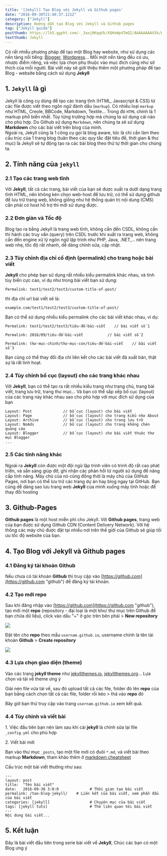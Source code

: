```yaml
---
title: '[Jekyll] Tạo Blog với Jekyll và Github pages'
date: "2016-09-30T21:46:37.121Z"
category: ["Jekyll"]
description: Hướng dẫn tạo Blog với Jekyll và Github pages
tag: ["Jekyll guide"]
postthumb: https://lh5.ggpht.com/-_3axj0KqqVk/XQHxWp4TmQI/AAAAAAAAV5k/Wa2xmLzyxRYS5YUi9vvUjZu1-q-MF7mNwCKgBGAs/w90-e30/jekyll.chiase.web.app.png
textthumb: Jekyll
---
```


Có rất nhiều phương pháp để tạo một Blog hay website, như sử dụng các nền tảng nổi tiếng: [Blogger](https://blogger.com/ "Blogger"), [Wordpress](https://wordpress.org/ "Wordpress")... Mỗi một nền tảng đều có ưu, nhược điểm riêng, và việc lựa chọn phụ thuộc vào mục đích cũng như sở thích của mỗi người. Bài viết này sẽ giới thiệu thêm một phương pháp để tạo Blog - website bằng cách sử dụng **Jekyll** 


## 1. `Jekyll` là gì

Jekyll là công cụ dùng để tạo các trang tĩnh (HTML, Javascript & CSS) từ các file được viết theo ngôn ngữ đánh dấu (`markup`). Có nhiều loại `markup` như HTML, Creole, BBCode, Markdown, Textile... Trong đó `HTML` chính là 1 markup phổ biến nhất. Tùy từng trường hợp mà chúng ta sử dụng cái nào cho phù hợp. Do Github sử dụng `Markdown`, nên chúng ta sẽ sử dụng **Markdown** cho các bài viết trên blog của mình.  
Ngoài ra, Jekyll cũng là 1 công cụ gọi là blog aware, tức là chỉ cần làm theo cấu trúc của 1 trang blog (tuân theo các quy tắc đặt tiêu đề, thời gian & thư mục) là Jekyll sẽ tự động tạo ra các bài blog theo thứ tự thời gian cho chúng ta.

## 2. Tính năng của `jekyll`

### 2.1 Tạo các trang web tĩnh

Với **Jekyll**, tất cả các trang, bài viết của bạn sẽ được xuất ra dưới dạng trang tĩnh HTML, nên không kén chọn web-host để lưu trữ, có thể sử dụng github để lưu trữ trang web, không giống như hệ thống quản trị nội dung (CMS) cần phải có host hỗ trợ thì mới sử dụng được.

### 2.2 Đơn giản và Tốc độ

Blog tạo ra bằng Jekyll là trang web tĩnh, không cần đến CSDL, không cần thi hành các truy vấn (query) trên CSDL trước khi xuất ra trang web, không cần đến engine xử lý ngôn ngữ lập trình như PHP, Java, .NET,... nên trang web nhẹ, tốc độ rất nhanh, dễ dàng chỉnh sửa, cập nhật.


### 2.3 Tùy chỉnh địa chỉ cố định (permalink) cho trang hoặc bài viết

**Jekyll** cho phép bạn sử dụng rất nhiều kiểu permalink khác nhau, và tính tùy biến cực cao, ví dụ như trong bài viết bạn sử dụng:

    Permalink: test1/test2/test3/custom-title-of-post/ 

thì địa chỉ url bài viết sẽ là:

    example.com/test1/test2/test3/custom-title-of-post/

Bạn có thể sử dụng nhiều kiểu permalink cho các bài viết khác nhau, ví dụ:

```
Permalink: test1/test2/test3/tiêu-đề-bài-viết    // bài viết số 1
```

```
Permalink: 2016/09/tiêu-đề-bài-viết           // bài viết số 2
```

```
Permalink: thư-mục-chính/thư-mục-con/tiêu-đề-bài-viết    // bài viết số 3
```

Bạn cũng có thể thay đổi địa chỉ liên kết cho các bài viết đã xuất bản, thật sự là rất linh hoạt.

### 2.4 Tùy chỉnh bố cục (layout) cho các trang khác nhau

Với **Jekyll**, bạn có thể tạo ra rất nhiều kiểu trang như trang chủ, trang bài viết, trang lưu trữ, trang thư mục... Và bạn có thể sắp xếp bố cục (layout) của các trang này khác nhau sao cho phù hợp với mục đích sử dụng của bạn

    Layout: Post              // bố cục (layout) cho bài viết
    Layout: Page              // bố cục (layout) cho trang kiểu như About
    Layout: Archive           // bố cục (layout) cho trang lưu trữ
    Layout: NoAds             // bố cục (layout) cho trang không chèn quảng cáo
    Layout: Blogger           // bố cục (layout) cho bài viết thuộc thư mục Blogger
    ...

### 2.5 Các tính năng khác

Ngoài ra **Jekyll** còn được một đội ngũ lập trình viên có trình độ rất cao phát triển, và sẵn sàng giúp đỡ, ghi nhận các phản hồi từ người sử dụng để nâng cấp tính năng. Máy chủ của nó cũng đồng thời là máy chủ của GitHub Pages, nơi bạn có thể lưu trữ các trang dự án hay blog ngay tại GitHub. Bạn cũng dễ dàng sao lưu trang web **Jekyll** của mình xuống máy tính hoặc để thay đổi hosting

## 3. Github-Pages

**Github pages** là một host miễn phí cho Jekyll. Với **Github pages**, trang web của bạn được sử dụng Github CDN (Content Delivery Network). Với hệ thống các máy chủ được đặt tại nhiều nơi trên thế giới của Github sẽ giúp tối ưu tốc độ website của bạn.

## 4. Tạo Blog với Jekyll và Github pages

### 4.1 Đăng ký tài khoản Github

Nếu chưa có tài khoản **Github** thì truy cập vào [https://github.com](https://github.com "github") để đăng ký tài khoản.

### 4.2 Tạo mới repo

Sau khi đăng nhập vào [https://github.com](https://github.com "github"), tạo mới một **repo** (repository - đại loại là một kho/ thư mục trên Github để bạn chứa dữ liệu), click vào dấu "+" ở góc trên bên phải > **New repository**

<img src="https://lh5.ggpht.com/-JM94lTQ4G_c/XOxVqe4XYNI/AAAAAAAAV0Y/zH4eCLoH5uAvQNbvXJvXZFKu8pSbdQnngCKgBGAs/s1600-e30/00-jekyll-github-01-chiase.web.app.png" data-original-width="615" data-original-height="282" />

Đặt tên cho **repo** theo mẫu `usernam.github.io`, username chính là tên tài khoản **Github** > **Create repository**

<img src="https://lh5.ggpht.com/-z54uq7Lqjks/XOxVqcIxsnI/AAAAAAAAV0Y/TehgZ8kYSNQmyuRkY36tYQdPREf8SYheACKgBGAs/s1600-e30/00-jekyll-github-02-chiase.web.app.png" data-original-width="747" data-original-height="546" />

### 4.3 Lựa chọn giao diện (theme)

Vào các trang **jekyll theme** như [jekyllthemes.io](https://jekyllthemes.io/ "jekyllthemes.io"), [jekyllthemes.org](http://jekyllthemes.org/ "jekyllthemes.org")... Lựa chọn và tải về theme ưng ý

Giải nén file vừa tải về, sau đó upload tất cả các file, folder đó lên **repo** của bạn bằng cách chọn tất cả các file, folder rồi kéo > thả vào **repo** đó 

Bây giờ bạn thử truy cập vào trang `usernam.github.io` xem kết quả.

### 4.4 Tùy chỉnh và viết bài

1\. Việc đầu tiên bạn nên làm sau khi cài **jekyll** là chỉnh sửa lại file `_config.yml` cho phù hợp 

2\. Viết bài mới

Bạn vào thư mục `_posts`, tạo một file mới có đuôi `*.md`, và viết bài theo markup **Markdown**, tham khảo thêm ở [markdown cheatsheet]( https://github.com/adam-p/markdown-here/wiki/Markdown-Cheatsheet "markdown cheatsheet")

Cấu trúc một bài viết thường như sau:

```
---
layout: post
title:  "Tên bài viết"
date:   2016-09-30 3:0:0              # Thời gian tạo bài viết
permalink: /tao-blog-jekyll/    # Liên kết của bài viết, xem phần đầu của bài viết
categories: [jekyll]                  # Chuyên mục của bài viết
tags: [jekyll tuts]                   # Thẻ liên quan tới bài viết
---
Nội dung bài viết...
```

## 5. Kết luận

Đây là bài viết đầu tiên trong serie bài viết về **Jekyll**, Chúc các bạn có một Blog ưng ý